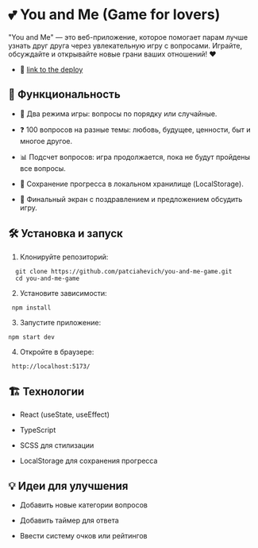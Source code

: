 # 💕 You and Me (Game for lovers)

"You and Me" — это веб-приложение, которое помогает парам лучше узнать друг друга через увлекательную игру с вопросами. Играйте, обсуждайте и открывайте новые грани ваших отношений! ❤️

- 💖 [link to the deploy](you-and-me-game.netlify.app)

## 🚀 Функциональность

- 🎲 Два режима игры: вопросы по порядку или случайные.

- ❓ 100 вопросов на разные темы: любовь, будущее, ценности, быт и многое другое.

- 📊 Подсчет вопросов: игра продолжается, пока не будут пройдены все вопросы.

- 💾 Сохранение прогресса в локальном хранилище (LocalStorage).

- 🎉 Финальный экран с поздравлением и предложением обсудить игру.

## 🛠️ Установка и запуск

1. Клонируйте репозиторий:

```
  git clone https://github.com/patciahevich/you-and-me-game.git
  cd you-and-me-game

```

2. Установите зависимости:

` npm install`

3. Запустите приложение:

`npm start dev`

4. Откройте в браузере:

` http://localhost:5173/`

## 🏗️ Технологии

- React (useState, useEffect)

- TypeScript

- SCSS для стилизации

- LocalStorage для сохранения прогресса

## 💡 Идеи для улучшения

- Добавить новые категории вопросов

- Добавить таймер для ответа

- Ввести систему очков или рейтингов
